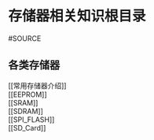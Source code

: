 # 存储器相关知识根目录
#SOURCE 
## 各类存储器
[[常用存储器介绍]]  
[[EEPROM]]  
[[SRAM]]  
[[SDRAM]]  
[[SPI_FLASH]]  
[[SD_Card]]






